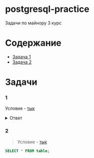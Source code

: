 # postgresql-practice
Задачи по майнору 3 курс

# Содержание
* [Задача 1](#1)
* [Задача 2](#2)


# Задачи

### 1
Условие - <a href="https://sql-ex.ru/learn_exercises.php?LN=1">тык</a>
<details>
  <summary>
    Ответ
  </summary>
  <code>
    SELECT * FROM table;
  </code>
</details>

### 2
> Условие - [тык](https://sql-ex.ru/learn_exercises.php?LN=2)
```sql
SELECT * FROM table;
```
